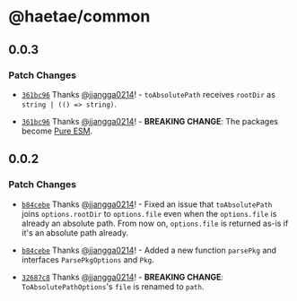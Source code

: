 # @haetae/common

## 0.0.3

### Patch Changes

- [`361bc96`](https://github.com/jjangga0214/haetae/commit/361bc964cafe6360322f148b50bc844ed302963d) Thanks [@jjangga0214](https://github.com/jjangga0214)! - `toAbsolutePath` receives `rootDir` as `string | (() => string)`.

- [`361bc96`](https://github.com/jjangga0214/haetae/commit/361bc964cafe6360322f148b50bc844ed302963d) Thanks [@jjangga0214](https://github.com/jjangga0214)! - **BREAKING CHANGE**: The packages become [Pure ESM](https://gist.github.com/sindresorhus/a39789f98801d908bbc7ff3ecc99d99c).

## 0.0.2

### Patch Changes

- [`b84cebe`](https://github.com/jjangga0214/haetae/commit/b84cebe811e93bdc7c8f626f3f54168dd402cbf7) Thanks [@jjangga0214](https://github.com/jjangga0214)! - Fixed an issue that `toAbsolutePath` joins `options.rootDir` to `options.file` even when the `options.file` is already an absolute path. From now on, `options.file` is returned as-is if it's an absolute path already.

* [`b84cebe`](https://github.com/jjangga0214/haetae/commit/b84cebe811e93bdc7c8f626f3f54168dd402cbf7) Thanks [@jjangga0214](https://github.com/jjangga0214)! - Added a new function `parsePkg` and interfaces `ParsePkgOptions` and `Pkg`.

- [`32687c8`](https://github.com/jjangga0214/haetae/commit/32687c8712554934846422f6422b7409670e024c) Thanks [@jjangga0214](https://github.com/jjangga0214)! - **BREAKING CHANGE**: `ToAbsolutePathOptions`'s `file` is renamed to `path`.
